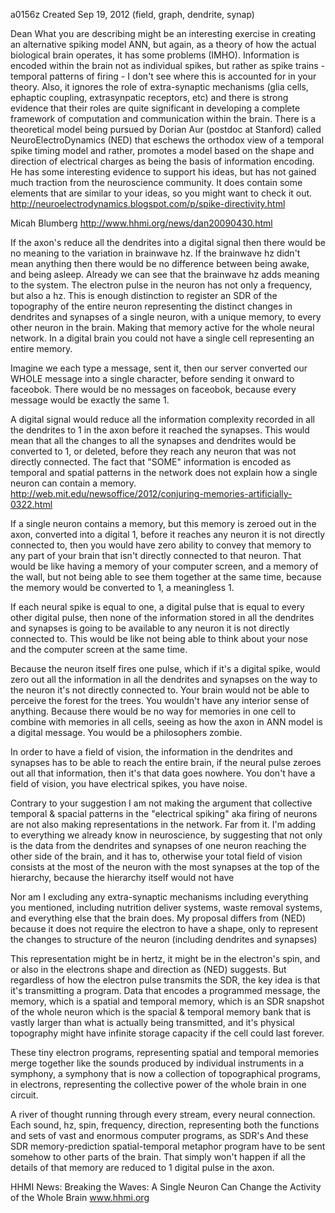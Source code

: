 a0156z
Created Sep 19, 2012
(field, graph, dendrite, synap)

Dean
What you are describing might be an interesting exercise in creating an alternative spiking model ANN, but again, as a theory of how the actual biological brain operates, it has some problems (IMHO).
Information is encoded within the brain not as individual spikes, but rather as spike trains - temporal patterns of firing - I don't see where this is accounted for in your theory.
Also, it ignores the role of extra-synaptic mechanisms (glia cells, ephaptic coupling, extrasynpatic receptors, etc) and there is strong evidence that their roles are quite significant in developing a complete framework of computation and communication within the brain. 
There is a theoretical model being pursued by Dorian Aur (postdoc at Stanford) called NeuroElectroDynamics (NED) that eschews the orthodox view of a temporal spike timing model and rather, promotes a model based on the shape and direction of electrical charges as being the basis of information encoding. He has some interesting evidence to support his ideas, but has not gained much traction from the neuroscience community. It does contain some elements that are similar to your ideas, so you might want to check it out.
http://neuroelectrodynamics.blogspot.com/p/spike-directivity.html

Micah Blumberg
http://www.hhmi.org/news/dan20090430.html

If the axon's reduce all the dendrites into a digital signal then there would be no meaning to the variation in brainwave hz.
If the brainwave hz didn't mean anything then there would be no difference between being awake, and being asleep.
Already we can see that the brainwave hz adds meaning to the system. The electron pulse in the neuron has not only a frequency, but also a hz. This is enough distinction to register an SDR of the topography of the entire neuron representing the distinct changes in dendrites and synapses of a single neuron, with a unique memory, to every other neuron in the brain. Making that memory active for the whole neural network. In a digital brain you could not have a single cell representing an entire memory.

Imagine we each type a message, sent it, then our server converted our WHOLE message into a single character, before sending it onward to faceobok. There would be no messages on faceobok, because every message would be exactly the same 1.

A digital signal would reduce all the information complexity recorded in all the dendrites to 1 in the axon before it reached the synapses.
This would mean that all the changes to all the synapses and dendrites would be converted to 1, or deleted, before they reach any neuron that was not directly connected.
The fact that "SOME" information is encoded as temporal and spatial patterns in the network does not explain how a single neuron can contain a memory. http://web.mit.edu/newsoffice/2012/conjuring-memories-artificially-0322.html

If a single neuron contains a memory, but this memory is zeroed out in the axon, converted into a digital 1, before it reaches any neuron it is not directly connected to, then you would have zero ability to convey that memory to any part of your brain that isn't directly connected to that neuron. That would be like having a memory of your computer screen, and a memory of the wall, but not being able to see them together at the same time, because the memory would be converted to 1, a meaningless 1.

If each neural spike is equal to one, a digital pulse that is equal to every other digital pulse, then none of the information stored in all the dendrites and synapses is going to be available to any neuron it is not directly connected to. This would be like not being able to think about your nose and the computer screen at the same time.

Because the neuron itself fires one pulse, which if it's a digital spike, would zero out all the information in all the dendrites and synapses on the way to the neuron it's not directly connected to. Your brain would not be able to perceive the forest for the trees. You wouldn't have any interior sense of anything. Because there would be no way for memories in one cell to combine with memories in all cells, seeing as how the axon in ANN model is a digital message. You would be a philosophers zombie.

In order to have a field of vision, the information in the dendrites and synapses has to be able to reach the entire brain, if the neural pulse zeroes out all that information, then it's that data goes nowhere. You don't have a field of vision, you have electrical spikes, you have noise. 

Contrary to your suggestion I am not making the argument that collective temporal & spacial patterns in the "electrical spiking" aka firing of neurons are not also making representations in the network. Far from it. I'm adding to everything we already know in neuroscience, by suggesting that not only is the data from the dendrites and synapses of one neuron reaching the other side of the brain, and it has to, otherwise your total field of vision consists at the most of the neuron with the most synapses at the top of the hierarchy, because the hierarchy itself would not have

Nor am I excluding any extra-synaptic mechanisms including everything you mentioned, including nutrition deliver systems, waste removal systems, and everything else that the brain does.
My proposal differs from (NED) because it does not require the electron to have a shape, only to represent the changes to structure of the neuron (including dendrites and synapses)

This representation might be in hertz, it might be in the electron's spin, and or also in the electrons shape and direction as (NED) suggests. But regardless of how the electron pulse transmits the SDR, the key idea is that it's transmitting a program. Data that encodes a programmed message, the memory, which is a spatial and temporal memory, which is an SDR snapshot of the whole neuron which is the spacial & temporal memory bank that is vastly larger than what is actually being transmitted, and it's physical topography might have infinite storage capacity if the cell could last forever.

These tiny electron programs, representing spatial and temporal memories merge together like the sounds produced by individual instruments in a symphony, a symphony that is now a collection of topographical programs, in electrons, representing the collective power of the whole brain in one circuit.

A river of thought running through every stream, every neural connection.
Each sound, hz, spin, frequency, direction, representing both the functions and sets of vast and enormous computer programs, as SDR's
And these SDR memory-prediction spatial-temporal metaphor program have to be sent somehow to other parts of the brain. That simply won't happen if all the details of that memory are reduced to 1 digital pulse in the axon.

HHMI News: Breaking the Waves: A Single Neuron Can Change the Activity of the Whole Brain
www.hhmi.org
